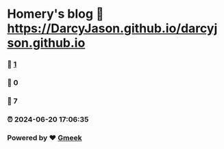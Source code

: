 # Homery's blog :link: https://DarcyJason.github.io/darcyjson.github.io 
### :page_facing_up: [1](https://DarcyJason.github.io/darcyjson.github.io/tag.html) 
### :speech_balloon: 0 
### :hibiscus: 7 
### :alarm_clock: 2024-06-20 17:06:35 
### Powered by :heart: [Gmeek](https://github.com/Meekdai/Gmeek)
